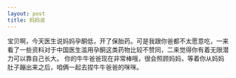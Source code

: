 ```yaml
---
layout: post
title: 妈妈说
---
```


宝贝啊，今天医生说妈妈孕酮低，开了保胎药。可是我跟你爸都不太愿意吃，一来看了一些资料对于中国医生滥用孕酮这类药物比较不赞同，二来觉得你有着无限潜力可以靠自己长大。
你的牛牛爸爸现在非常棒哦，很会照顾妈妈，等着你从妈妈肚子蹦出来之后，咱俩一起去捏牛牛爸爸的咪咪。